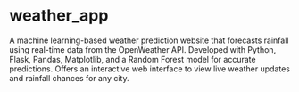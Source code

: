 # weather_app
A machine learning-based weather prediction website that forecasts rainfall using real-time data from the OpenWeather API. Developed with Python, Flask, Pandas, Matplotlib, and a Random Forest model for accurate predictions. Offers an interactive web interface to view live weather updates and rainfall chances for any city.
